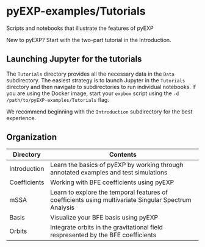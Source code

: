 # pyEXP-examples/Tutorials

Scripts and notebooks that illustrate the features of pyEXP

New to pyEXP? Start with the two-part tutorial in the Introduction.

## Launching Jupyter for the tutorials

The `Tutorials` directory provides all the necessary data in the
`Data` subdirectory. The easiest strategy is to launch Jupyter in the
`Tutorials` directory and then navigate to subdirectories to run
individual notebooks. If you are using the Docker image, start your
`expbox` script using the `-d /path/to/pyEXP-examples/Tutorials` flag.

We recommend beginning with the `Introduction` subdirectory for the
best experience.

## Organization

| Directory    | Contents |
| ---          | ---      |
| Introduction | Learn the basics of pyEXP by working through annotated examples and test simulations |
| Coefficients | Working with BFE coefficients using pyEXP |
| mSSA         | Learn to explore the temporal features of coefficients using multivariate Singular Spectrum Analysis |
| Basis        | Visualize your BFE basis using pyEXP |
| Orbits       | Integrate orbits in the gravitational field respresented by the BFE coefficients |

